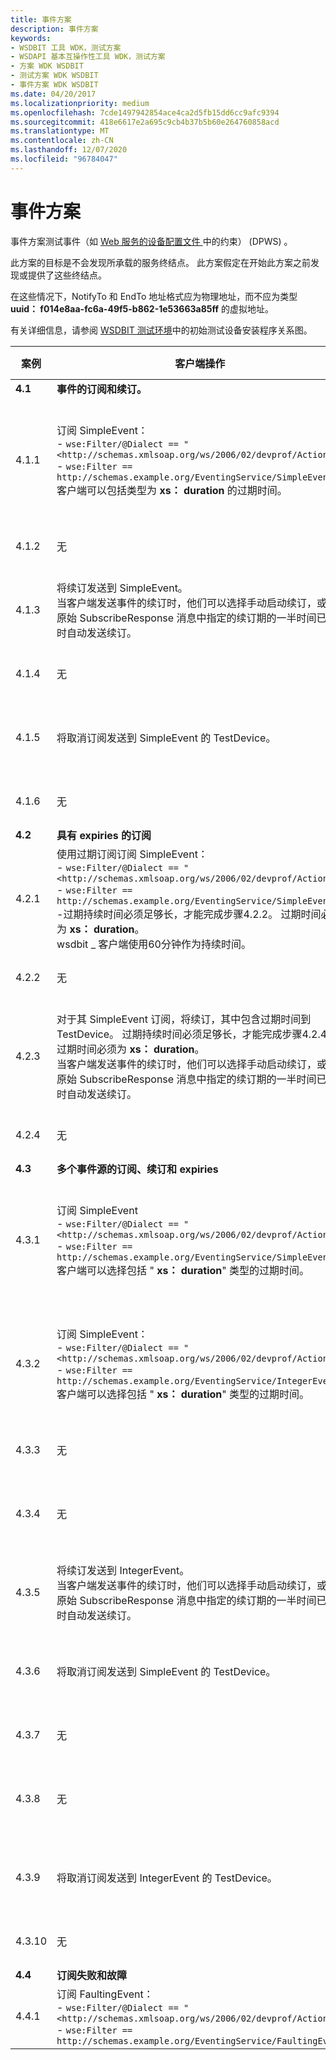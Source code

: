 ```yaml
---
title: 事件方案
description: 事件方案
keywords:
- WSDBIT 工具 WDK，测试方案
- WSDAPI 基本互操作性工具 WDK，测试方案
- 方案 WDK WSDBIT
- 测试方案 WDK WSDBIT
- 事件方案 WDK WSDBIT
ms.date: 04/20/2017
ms.localizationpriority: medium
ms.openlocfilehash: 7cde1497942854ace4ca2d5fb15dd6cc9afc9394
ms.sourcegitcommit: 418e6617e2a695c9cb4b37b5b60e264760858acd
ms.translationtype: MT
ms.contentlocale: zh-CN
ms.lasthandoff: 12/07/2020
ms.locfileid: "96784047"
---
```

# <a name="eventing-scenarios"></a>事件方案

事件方案测试事件（如 [Web 服务的设备配置文件 ](https://docs.oasis-open.org/ws-dd/ns/dpws/2009/01)中的约束） (DPWS) 。

此方案的目标是不会发现所承载的服务终结点。 此方案假定在开始此方案之前发现或提供了这些终结点。

在这些情况下，NotifyTo 和 EndTo 地址格式应为物理地址，而不应为类型 **uuid： f014e8aa-fc6a-49f5-b862-1e53663a85ff** 的虚拟地址。

有关详细信息，请参阅 [WSDBIT 测试环境](wsdbit-testing-environment.md)中的初始测试设备安装程序关系图。

|案例|客户端操作|服务器操作|Pass-Fail 条件|
|----|----|----|----|
|**4.1**|**事件的订阅和续订。**| | |
|4.1.1|订阅 SimpleEvent：</br>- `wse:Filter/@Dialect == "<http://schemas.xmlsoap.org/ws/2006/02/devprof/Action>"`</br>- `wse:Filter == http://schemas.example.org/EventingService/SimpleEvent`</br>客户端可以包括类型为 **xs： duration** 的过期时间。|发送有效期足以完成步骤4.1.2 的 SubscribeResponse。 过期时间必须是 **xs： duration** 类型。</br>对于此测试，服务器不需要使用从客户端请求的相同 **xs： duration** 。|客户端接收响应，并可跳到步骤4.1.2。|
|4.1.2|无|激发 SimpleEvent。|在客户端接收到事件。|
|4.1.3|将续订发送到 SimpleEvent。</br>当客户端发送事件的续订时，他们可以选择手动启动续订，或在原始 SubscribeResponse 消息中指定的续订期的一半时间已过时自动发送续订。|发送有效期长度足以完成步骤4.1.4 的 RenewResponse。 过期时间必须是 **xs： duration** 类型。|响应会在客户端接收，并可跳到步骤4.1.4。|
|4.1.4|无|激发 SimpleEvent。|在客户端接收到事件。|
|4.1.5|将取消订阅发送到 SimpleEvent 的 TestDevice。|发送 UnsubscribeResponse。|客户端接收响应，可以前往步骤4.1.6。|
|4.1.6|无|激发 SimpleEvent。|不会在客户端收到事件。|
|**4.2**|**具有 expiries 的订阅**| | |
|4.2.1|使用过期订阅订阅 SimpleEvent：</br>- `wse:Filter/@Dialect == "<http://schemas.xmlsoap.org/ws/2006/02/devprof/Action>"`</br>- `wse:Filter == http://schemas.example.org/EventingService/SimpleEvent`</br>-过期持续时间必须足够长，才能完成步骤4.2.2。 过期时间必须为 **xs： duration**。</br>wsdbit \_ 客户端使用60分钟作为持续时间。|向发送 SubscribeResponse：</br>-在订阅请求中发送的过期时间将在 SubscribeResponse 中返回。|客户端接收具有正确过期的响应，并可执行步骤4.2.2。|
|4.2.2|无|激发 SimpleEvent。|客户端接收到事件。|
|4.2.3|对于其 SimpleEvent 订阅，将续订，其中包含过期时间到 TestDevice。 过期持续时间必须足够长，才能完成步骤4.2.4。 过期时间必须为 **xs： duration**。</br>当客户端发送事件的续订时，他们可以选择手动启动续订，或在原始 SubscribeResponse 消息中指定的续订期的一半时间已过时自动发送续订。|向发送 RenewResponse：</br>-在 RenewResponse 中返回续订请求中发送的过期时间。|客户端接收具有正确过期的响应，并可执行步骤4.2.4。|
|4.2.4|无|激发 SimpleEvent。|客户端接收到事件。|
|**4.3**|**多个事件源的订阅、续订和 expiries**| | |
|4.3.1|订阅 SimpleEvent</br>- `wse:Filter/@Dialect == "<http://schemas.xmlsoap.org/ws/2006/02/devprof/Action>"`</br>- `wse:Filter == http://schemas.example.org/EventingService/SimpleEvent`</br>客户端可以选择包括 " **xs： duration**" 类型的过期时间。|发送有效期长度足以完成步骤4.3.3 的 SubscribeResponse。 过期时间必须是 xs： duration 类型。</br>对于此测试，服务器不需要使用从客户端请求的相同 **xs： duration** 。|客户端接收响应，可以执行步骤4.3.3。|
|4.3.2|订阅 SimpleEvent：</br>- `wse:Filter/@Dialect == "<http://schemas.xmlsoap.org/ws/2006/02/devprof/Action>"`</br>- `wse:Filter == http://schemas.example.org/EventingService/IntegerEvent`</br>客户端可以选择包括 " **xs： duration**" 类型的过期时间。|发送有效期长度足以完成步骤4.3.4 的 SubscribeResponse。 过期时间必须是 **xs： duration** 类型。</br>对于此测试，服务器不需要使用从客户端请求的相同 **xs： duration** 。|客户端接收响应，可以执行步骤4.3.4。|
|4.3.3|无|激发 SimpleEvent。|客户端接收到事件。|
|4.3.4|无|激发 IntegerEvent。|在客户端接收事件，并显示正确的整数。|
|4.3.5|将续订发送到 IntegerEvent。</br>当客户端发送事件的续订时，他们可以选择手动启动续订，或在原始 SubscribeResponse 消息中指定的续订期的一半时间已过时自动发送续订。|发送有效期长度足以完成步骤4.3.8 的 RenewResponse。 过期时间必须是 **xs： duration** 类型。|在客户端接收响应。|
|4.3.6|将取消订阅发送到 SimpleEvent 的 TestDevice。|发送 UnsubscribeResponse。|客户端接收响应，可以前往步骤4.3.7。|
|4.3.7|无|激发 SimpleEvent。|不会在客户端收到事件。|
|4.3.8|无|激发 IntegerEvent。|在客户端接收事件，并显示正确的整数。|
|4.3.9|将取消订阅发送到 IntegerEvent 的 TestDevice。|发送 UnsubscribeResponse。|客户端接收响应，可以前往步骤4.3.10。|
|4.3.10|无|激发 IntegerEvent。|不会在客户端收到事件。|
|**4.4**|**订阅失败和故障**| | |
|4.4.1|订阅 FaultingEvent：</br>- `wse:Filter/@Dialect == "<http://schemas.xmlsoap.org/ws/2006/02/devprof/Action>"`</br>- `wse:Filter == http://schemas.example.org/EventingService/FaultingEvent`|由于不支持此事件，因此必须发送 **wsdp： FilterActionNotSupported** SOAP 错误。|在客户端观察到订阅失败。|

